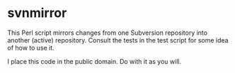 # svnmirror

This Perl script mirrors changes from one Subversion repository into another (active) repository.
Consult the tests in the test script for some idea of how to use it.

I place this code in the public domain. Do with it as you will.
